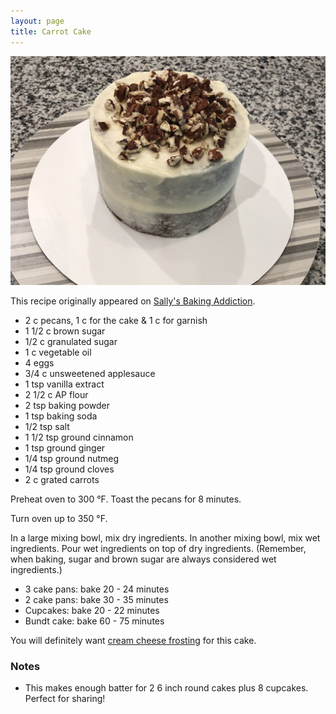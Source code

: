 ```yaml
---
layout: page
title: Carrot Cake
---
```


![carrot cake](/assets/images/carrot-cake.jpeg)

This recipe originally appeared on [Sally's Baking Addiction](https://sallysbakingaddiction.com/my-favorite-carrot-cake-recipe/).

-   2 c pecans, 1 c for the cake & 1 c for garnish
-   1 1/2 c brown sugar
-   1/2 c granulated sugar
-   1 c vegetable oil
-   4 eggs
-   3/4 c unsweetened applesauce
-   1 tsp vanilla extract
-   2 1/2 c AP flour
-   2 tsp baking powder
-   1 tsp baking soda
-   1/2 tsp salt
-   1 1/2 tsp ground cinnamon
-   1 tsp ground ginger
-   1/4 tsp ground nutmeg
-   1/4 tsp ground cloves
-   2 c grated carrots

Preheat oven to 300 °F. Toast the pecans for 8 minutes.

Turn oven up to 350 °F.

In a large mixing bowl, mix dry ingredients. In another mixing bowl, mix wet ingredients. Pour wet ingredients on top of dry ingredients. (Remember, when baking, sugar and brown sugar are always considered wet ingredients.)

-   3 cake pans: bake 20 - 24 minutes
-   2 cake pans: bake 30 - 35 minutes
-   Cupcakes: bake 20 - 22 minutes
-   Bundt cake: bake 60 - 75 minutes

You will definitely want [cream cheese frosting](./cream-cheese-frosting) for this cake.

### Notes

- This makes enough batter for 2 6 inch round cakes plus 8 cupcakes. Perfect for sharing!
